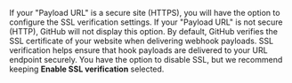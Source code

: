 If your "Payload URL" is a secure site (HTTPS), you will have the option to configure the SSL verification settings. If your "Payload URL" is not secure (HTTP), GitHub will not display this option. By default, GitHub verifies the SSL certificate of your website when delivering webhook payloads. SSL verification helps ensure that hook payloads are delivered to your URL endpoint securely. You have the option to disable SSL, but we recommend keeping **Enable SSL verification** selected.